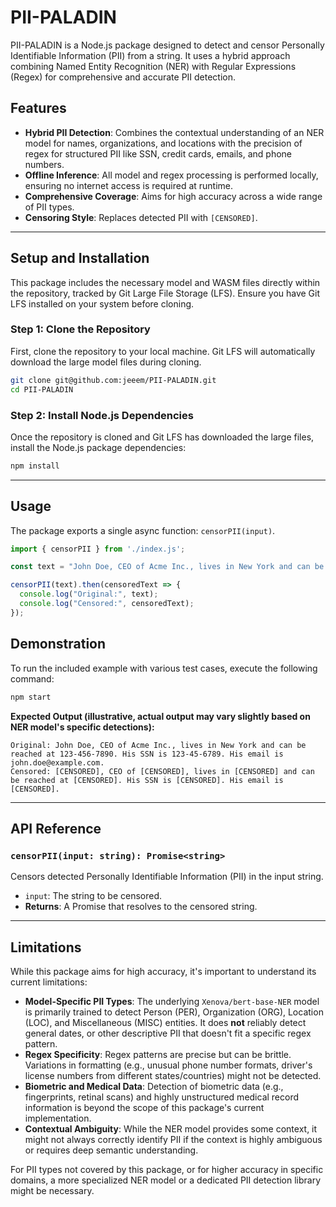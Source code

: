 # PII-PALADIN

PII-PALADIN is a Node.js package designed to detect and censor Personally Identifiable Information (PII) from a string. It uses a hybrid approach combining Named Entity Recognition (NER) with Regular Expressions (Regex) for comprehensive and accurate PII detection.

## Features

-   **Hybrid PII Detection**: Combines the contextual understanding of an NER model for names, organizations, and locations with the precision of regex for structured PII like SSN, credit cards, emails, and phone numbers.
-   **Offline Inference**: All model and regex processing is performed locally, ensuring no internet access is required at runtime.
-   **Comprehensive Coverage**: Aims for high accuracy across a wide range of PII types.
-   **Censoring Style**: Replaces detected PII with `[CENSORED]`.

---

## Setup and Installation

This package includes the necessary model and WASM files directly within the repository, tracked by Git Large File Storage (LFS). Ensure you have Git LFS installed on your system before cloning.

### Step 1: Clone the Repository

First, clone the repository to your local machine. Git LFS will automatically download the large model files during cloning.

```bash
git clone git@github.com:jeeem/PII-PALADIN.git
cd PII-PALADIN
```

### Step 2: Install Node.js Dependencies

Once the repository is cloned and Git LFS has downloaded the large files, install the Node.js package dependencies:

```bash
npm install
```

---

## Usage

The package exports a single async function: `censorPII(input)`.

```javascript
import { censorPII } from './index.js';

const text = "John Doe, CEO of Acme Inc., lives in New York and can be reached at 123-456-7890. His SSN is 123-45-6789. His email is john.doe@example.com.";

censorPII(text).then(censoredText => {
  console.log("Original:", text);
  console.log("Censored:", censoredText);
});
```

## Demonstration

To run the included example with various test cases, execute the following command:

```bash
npm start
```

**Expected Output (illustrative, actual output may vary slightly based on NER model's specific detections):**

```
Original: John Doe, CEO of Acme Inc., lives in New York and can be reached at 123-456-7890. His SSN is 123-45-6789. His email is john.doe@example.com.
Censored: [CENSORED], CEO of [CENSORED], lives in [CENSORED] and can be reached at [CENSORED]. His SSN is [CENSORED]. His email is [CENSORED].
```

---

## API Reference

### `censorPII(input: string): Promise<string>`

Censors detected Personally Identifiable Information (PII) in the input string.

*   `input`: The string to be censored.
*   **Returns**: A Promise that resolves to the censored string.

---

## Limitations

While this package aims for high accuracy, it's important to understand its current limitations:

*   **Model-Specific PII Types**: The underlying `Xenova/bert-base-NER` model is primarily trained to detect Person (PER), Organization (ORG), Location (LOC), and Miscellaneous (MISC) entities. It does **not** reliably detect general dates, or other descriptive PII that doesn't fit a specific regex pattern.
*   **Regex Specificity**: Regex patterns are precise but can be brittle. Variations in formatting (e.g., unusual phone number formats, driver's license numbers from different states/countries) might not be detected.
*   **Biometric and Medical Data**: Detection of biometric data (e.g., fingerprints, retinal scans) and highly unstructured medical record information is beyond the scope of this package's current implementation.
*   **Contextual Ambiguity**: While the NER model provides some context, it might not always correctly identify PII if the context is highly ambiguous or requires deep semantic understanding.

For PII types not covered by this package, or for higher accuracy in specific domains, a more specialized NER model or a dedicated PII detection library might be necessary.
